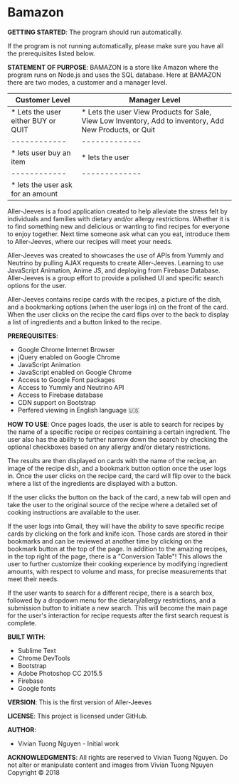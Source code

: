 # Bamazon
**GETTING STARTED**:
The program should run automatically.

If the program is not running automatically, please make sure you have all the prerequisites listed below.

**STATEMENT OF PURPOSE**:
BAMAZON is a store like Amazon where the program runs on Node.js and uses the SQL database. Here at BAMAZON there are two modes, a customer and a manager level.

Customer Level | Manager Level
------------ | -------------
* Lets the user either BUY or QUIT | * Lets the user  View Products for Sale, View Low Inventory, Add to inventory, Add New Products, or Quit
------------ | -------------
* lets user buy an item  | *  lets the user
------------ | -------------
* lets the user ask for an amount |
Aller-Jeeves is a food application created to help alleviate the stress felt by individuals and families with dietary and/or allergy restrictions. Whether it is to find something new and delicious or wanting to find recipes for everyone to enjoy together. Next time someone ask what can you eat, introduce them to Aller-Jeeves, where our recipes will meet your needs.

Aller-Jeeves was created to showcases the use of APIs from Yummly and Neutrino by pulling AJAX requests to create Aller-Jeeves. Learning to use JavaScript Animation, Anime JS, and deploying from Firebase Database. Aller-Jeeves is a group effort to provide a polished UI and specific search options for the user.

Aller-Jeeves contains recipe cards with the recipes, a picture of the dish, and a bookmarking options (when the user logs in) on the front of the card. When the user clicks on the recipe the card flips over to the back to display a list of ingredients and a button linked to the recipe.

**PREREQUISITES**:
- Google Chrome Internet Browser
- jQuery enabled on Google Chrome
- JavaScript Animation
- JavaScript enabled on Google Chrome
- Access to Google Font packages
- Access to Yummly and Neutrino API
- Access to Firebase database
- CDN support on Bootstrap
- Perfered viewing in English language :us:

**HOW TO USE**:
Once pages loads, the user is able to search for recipes by the name of a specific recipe or recipes containing a certain ingredient. The user also has the ability to further narrow down the search by checking the optional checkboxes based on any allergy and/or dietary restrictions.

The results are then displayed on cards with the name of the recipe, an image of the recipe dish, and a bookmark button option once the user logs in. Once the user clicks on the recipe card, the card will flip over to the back where a list of the ingredients are displayed with a button.

If the user clicks the button on the back of the card, a new tab will open and take the user to the  original source of the recipe where a detailed set of cooking instructions are available to the user.

If the user logs into Gmail, they will have the ability to save specific recipe cards by clicking on the fork and knife icon. Those cards are stored in their bookmarks and can be reviewed at another time by clicking on the bookmark button at the top of the page.
In addition to the amazing recipes, in the top right of the page, there is a "Conversion Table"! This allows the user to further customize their cooking experience by modifying ingredient amounts, with respect to volume and mass, for precise measurements that meet their needs.

If the user wants to search for a different recipe, there is a search box, followed by a dropdown menu for the dietary/allergy restrictions, and a submission button to initiate a new search. This will become the main page for the user's interaction for recipe requests after the first search request is complete.

**BUILT WITH**:
- Sublime Text
- Chrome DevTools
- Bootstrap
- Adobe Photoshop CC 2015.5
- Firebase
- Google fonts

**VERSION**:
This is the first version of Aller-Jeeves

**LICENSE**:
This project is licensed under GitHub.

**AUTHOR**:
- Vivian Tuong Nguyen - Initial work


**ACKNOWLEDGMENTS**:
All rights are reserved to Vivian Tuong Nguyen. Do not alter or manipulate content and images from Vivian Tuong Nguyen
Copyright   :copyright: 2018
